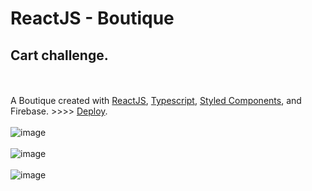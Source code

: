 # ReactJS - Boutique
## Cart challenge.

\
\
A Boutique created with [ReactJS](https://react.dev/), [Typescript](https://www.typescriptlang.org/), [Styled Components](https://styled-components.com/), and Firebase. >>>> [Deploy](https://sedna-boutique.netlify.app/).
\
\
![image](https://github.com/MoonofSedna/cart-challenge/assets/60520922/ec78888b-fef0-4fa6-8c75-f08e734c1d36)
\
\
![image](https://github.com/MoonofSedna/cart-challenge/assets/60520922/012d2682-64e1-4f4b-a3d9-8e812fd50842)
\
\
![image](https://github.com/MoonofSedna/cart-challenge/assets/60520922/c416d4c4-19b5-485f-8a08-f9994219c6f6)

